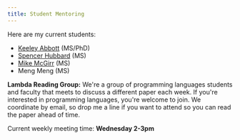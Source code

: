 ```yaml
---
title: Student Mentoring
---
```


Here are my current students:

 * [Keeley Abbott][Keeley] (MS/PhD)
 * [Spencer Hubbard][Spencer] (MS)
 * [Mike McGirr][Mike] (MS)
 * Meng Meng (MS)

**Lambda Reading Group:** We're a group of programming languages students and
faculty that meets to discuss a different paper each week. If you're interested
in programming languages, you're welcome to join. We coordinate by email, so
drop me a line if you want to attend so you can read the paper ahead of time.

Current weekly meeting time: **Wednesday 2-3pm**

[Keeley]: http://web.engr.oregonstate.edu/~abbottk/
[Spencer]: http://web.engr.oregonstate.edu/~hubbarsp/
[Mike]: https://www.mikemcgirr.com/
